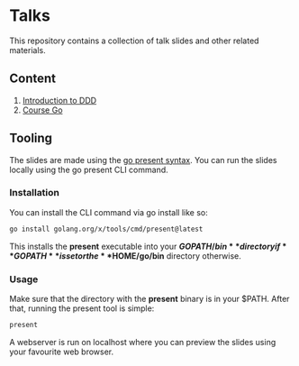 # Talks

This repository contains a collection of talk slides and other related materials.

## Content

1. [Introduction to DDD](slides/introduction-to-ddd.pdf)
1. [Course Go](slides/course-go.pdf)

## Tooling

The slides are made using the [go present syntax](https://pkg.go.dev/golang.org/x/tools/present).
You can run the slides locally using the go present CLI command.

### Installation

You can install the CLI command via go install like so:

```sh
go install golang.org/x/tools/cmd/present@latest
```

This installs the **present** executable into your
**$GOPATH/bin** directory if **GOPATH** is set or the
**$HOME/go/bin** directory otherwise.

### Usage

Make sure that the directory with the **present** binary is in your $PATH.
After that, running the present tool is simple:

```sh
present
```

A webserver is run on localhost where you can preview
the slides using your favourite web browser.

